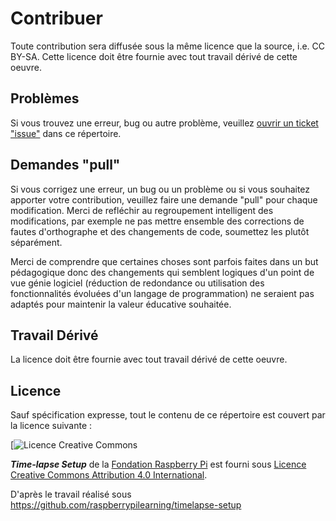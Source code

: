 # Contribuer

Toute contribution sera diffusée sous la même licence que la source, i.e. CC BY-SA. Cette licence doit être fournie avec tout travail dérivé de cette oeuvre.

## Problèmes

Si vous trouvez une erreur, bug ou autre problème, veuillez [ouvrir un ticket "issue"](https://github.com/Raisin-Pi/timelapse-setup/issues) dans ce répertoire.

## Demandes "pull"

Si vous corrigez une erreur, un bug ou un problème ou si vous souhaitez apporter votre contribution, veuillez faire une demande "pull" pour chaque modification. Merci de refléchir au regroupement intelligent des modifications, par exemple ne pas mettre ensemble des corrections de fautes d'orthographe et des changements de code, soumettez les plutôt séparément.

Merci de comprendre que certaines choses sont parfois faites dans un but pédagogique donc des changements qui semblent logiques d'un point de vue génie logiciel (réduction de redondance ou utilisation des fonctionnalités évoluées d'un langage de programmation) ne seraient pas adaptés pour maintenir la valeur éducative souhaitée.

## Travail Dérivé

La licence doit être fournie avec tout travail dérivé de cette oeuvre.

## Licence

Sauf spécification expresse, tout le contenu de ce répertoire est couvert par la licence suivante :

[![Licence Creative Commons](http://i.creativecommons.org/l/by-sa/4.0/88x31.png)

***Time-lapse Setup*** de la [Fondation Raspberry Pi](http://raspberrypi.org) est fourni sous  [Licence Creative Commons Attribution 4.0 International](http://creativecommons.org/licenses/by-sa/4.0/).

D'après le travail réalisé sous https://github.com/raspberrypilearning/timelapse-setup
